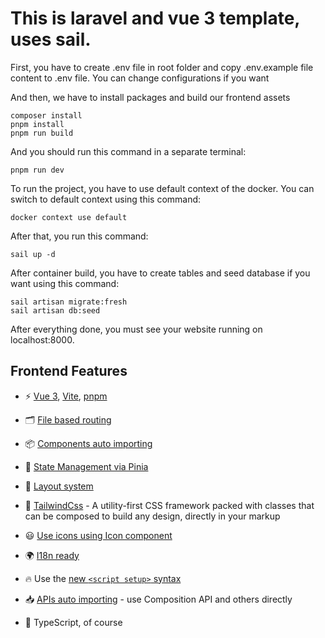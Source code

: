 # This is laravel and vue 3 template, uses sail.

First, you have to create .env file in root folder and copy .env.example file content to .env file. You can change configurations if you want

And then, we have to install packages and build our frontend assets

```shell
composer install
pnpm install
pnpm run build
```

And you should run this command in a separate terminal:
```shell
pnpm run dev
```

To run the project, you have to use default context of the docker. You can switch to default context using this command:

```shell
docker context use default
```

After that, you run this command:

```shell
sail up -d
```

After container build, you have to create tables and seed database if you want using this command:

```shell
sail artisan migrate:fresh
sail artisan db:seed
```

After everything done, you must see your website running on localhost:8000.

## Frontend Features

- ⚡️ [Vue 3](https://github.com/vuejs/core), [Vite](https://github.com/vitejs/vite), [pnpm](https://pnpm.io/)

- 🗂 [File based routing](./resources/vue/src/pages)

- 📦 [Components auto importing](./resources/vue/src/components)

- 🍍 [State Management via Pinia](https://pinia.vuejs.org/)

- 📑 [Layout system](./resources/vue/src/layouts)

- 🎨 [TailwindCss](https://tailwindcss.com/) - A utility-first CSS framework packed with classes that can be composed to build any design, directly in your markup

- 😃 [Use icons using Icon component](./resources/vue/src/components/ui/icon/)

- 🌍 [I18n ready](./resources/vue/locales)

- 🔥 Use the [new `<script setup>` syntax](https://github.com/vuejs/rfcs/pull/227)

- 📥 [APIs auto importing](https://github.com/antfu/unplugin-auto-import) - use Composition API and others directly

- 🦾 TypeScript, of course

<br>
